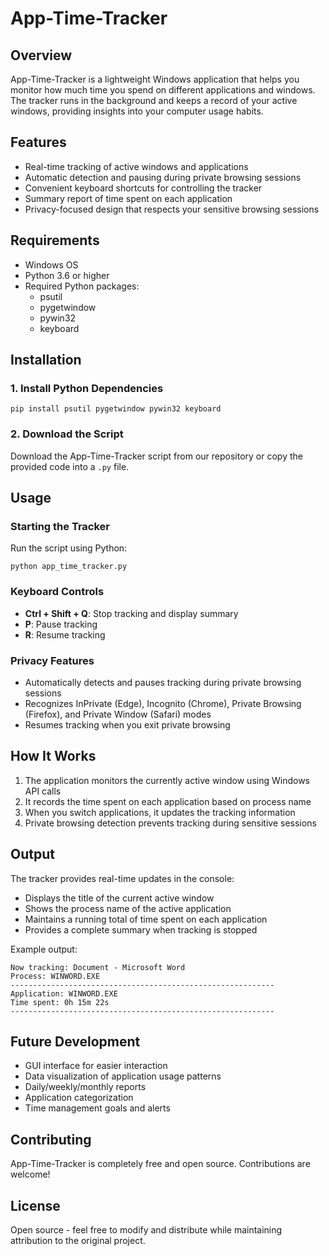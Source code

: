 # App-Time-Tracker

## Overview
App-Time-Tracker is a lightweight Windows application that helps you monitor how much time you spend on different applications and windows. The tracker runs in the background and keeps a record of your active windows, providing insights into your computer usage habits.

## Features
- Real-time tracking of active windows and applications
- Automatic detection and pausing during private browsing sessions
- Convenient keyboard shortcuts for controlling the tracker
- Summary report of time spent on each application
- Privacy-focused design that respects your sensitive browsing sessions

## Requirements
- Windows OS
- Python 3.6 or higher
- Required Python packages:
  - psutil
  - pygetwindow
  - pywin32
  - keyboard

## Installation

### 1. Install Python Dependencies
```
pip install psutil pygetwindow pywin32 keyboard
```

### 2. Download the Script
Download the App-Time-Tracker script from our repository or copy the provided code into a `.py` file.

## Usage

### Starting the Tracker
Run the script using Python:
```
python app_time_tracker.py
```

### Keyboard Controls
- **Ctrl + Shift + Q**: Stop tracking and display summary
- **P**: Pause tracking
- **R**: Resume tracking

### Privacy Features
- Automatically detects and pauses tracking during private browsing sessions
- Recognizes InPrivate (Edge), Incognito (Chrome), Private Browsing (Firefox), and Private Window (Safari) modes
- Resumes tracking when you exit private browsing

## How It Works
1. The application monitors the currently active window using Windows API calls
2. It records the time spent on each application based on process name
3. When you switch applications, it updates the tracking information
4. Private browsing detection prevents tracking during sensitive sessions

## Output
The tracker provides real-time updates in the console:
- Displays the title of the current active window
- Shows the process name of the active application
- Maintains a running total of time spent on each application
- Provides a complete summary when tracking is stopped

Example output:
```
Now tracking: Document - Microsoft Word
Process: WINWORD.EXE
-----------------------------------------------------------
Application: WINWORD.EXE
Time spent: 0h 15m 22s
-----------------------------------------------------------
```

## Future Development
- GUI interface for easier interaction
- Data visualization of application usage patterns
- Daily/weekly/monthly reports
- Application categorization
- Time management goals and alerts

## Contributing
App-Time-Tracker is completely free and open source. Contributions are welcome!

## License
Open source - feel free to modify and distribute while maintaining attribution to the original project.
